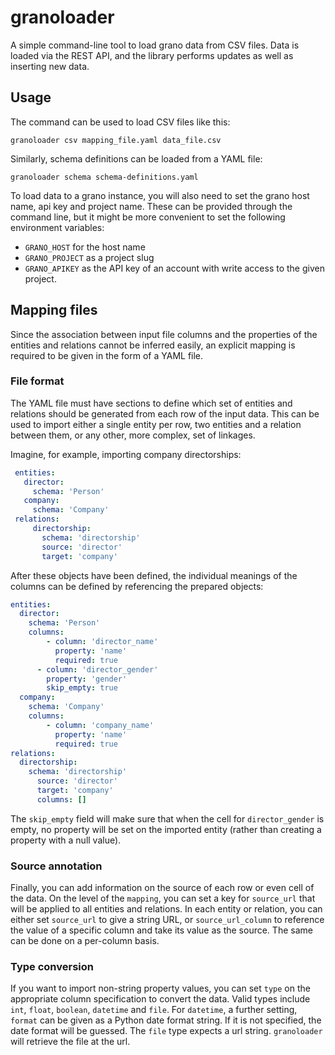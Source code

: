 # granoloader

A simple command-line tool to load grano data from CSV files. Data is
loaded via the REST API, and the library performs updates as well as
inserting new data.

## Usage

The command can be used to load CSV files like this:

    granoloader csv mapping_file.yaml data_file.csv

Similarly, schema definitions can be loaded from a YAML file:

    granoloader schema schema-definitions.yaml
	
To load data to a grano instance, you will also need to set the grano
host name, api key and project name. These can be provided through the
command line, but it might be more convenient to set the following 
environment variables:

* ``GRANO_HOST`` for the host name
* ``GRANO_PROJECT`` as a project slug
* ``GRANO_APIKEY`` as the API key of an account with write access to
  the given project.

## Mapping files

Since the association between input file columns and the properties of
the entities and relations cannot be inferred easily, an explicit
mapping is required to be given in the form of a YAML file.

### File format

The YAML file must have sections to define which set of entities and 
relations should be generated from each row of the input data. This
can be used to import either a single entity per row, two entities and
a relation between them, or any other, more complex, set of linkages.

Imagine, for example, importing company directorships:

```yaml
 entities:
   director:
     schema: 'Person'
   company:
     schema: 'Company'
 relations:
 	 directorship:
 	   schema: 'directorship'
 	   source: 'director'
 	   target: 'company'
```

After these objects have been defined, the individual meanings of the
columns can be defined by referencing the prepared objects:

```yaml
entities:
  director:
    schema: 'Person'
    columns:
	    - column: 'director_name'
	      property: 'name'
	      required: true
      - column: 'director_gender'
        property: 'gender'
        skip_empty: true
  company:
    schema: 'Company'
    columns: 	
	    - column: 'company_name'
	      property: 'name'
	      required: true
relations:
  directorship:
    schema: 'directorship'
	  source: 'director'
	  target: 'company'
	  columns: []
```

The ``skip_empty`` field will make sure that when the cell for
``director_gender`` is empty, no property will be set on the imported 
entity (rather than creating a property with a null value).

### Source annotation

Finally, you can add information on the source of each row or even cell
of the data. On the level of the ``mapping``, you can set a key for 
``source_url`` that will be applied to all entities and relations. In 
each entity or relation, you can either set ``source_url`` to give a 
string URL, or ``source_url_column`` to reference the value of a specific
column and take its value as the source. The same can be done on a
per-column basis.

### Type conversion

If you want to import non-string property values, you can set ``type``
on the appropriate column specification to convert the data. Valid types
include ``int``, ``float``, ``boolean``, ``datetime`` and ``file``. For ``datetime``,
a further setting, ``format`` can be given as a Python date format string.
If it is not specified, the date format will be guessed. The ``file`` type expects a url string. ``granoloader`` will retrieve the file at the url.
